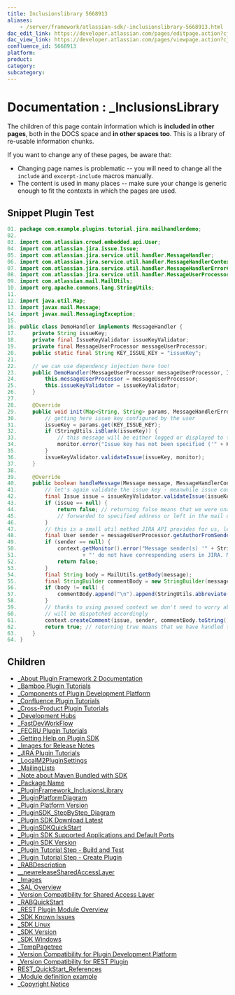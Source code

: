 ```yaml
---
title: Inclusionslibrary 5668913
aliases:
    - /server/framework/atlassian-sdk/-inclusionslibrary-5668913.html
dac_edit_link: https://developer.atlassian.com/pages/editpage.action?cjm=wozere&pageId=5668913
dac_view_link: https://developer.atlassian.com/pages/viewpage.action?cjm=wozere&pageId=5668913
confluence_id: 5668913
platform:
product:
category:
subcategory:
---
```

# Documentation : \_InclusionsLibrary

The children of this page contain information which is **included in other pages**, both in the DOCS space and **in other spaces too**. This is a library of re-usable information chunks.

If you want to change any of these pages, be aware that:

-   Changing page names is problematic -- you will need to change all the `include` and `excerpt-include` macros manually.
-   The content is used in many places -- make sure your change is generic enough to fit the contexts in which the pages are used.

## Snippet Plugin Test

``` java
01. package com.example.plugins.tutorial.jira.mailhandlerdemo;
02. 
03. import com.atlassian.crowd.embedded.api.User;
04. import com.atlassian.jira.issue.Issue;
05. import com.atlassian.jira.service.util.handler.MessageHandler;
06. import com.atlassian.jira.service.util.handler.MessageHandlerContext;
07. import com.atlassian.jira.service.util.handler.MessageHandlerErrorCollector;
08. import com.atlassian.jira.service.util.handler.MessageUserProcessor;
09. import com.atlassian.mail.MailUtils;
10. import org.apache.commons.lang.StringUtils;
11. 
12. import java.util.Map;
13. import javax.mail.Message;
14. import javax.mail.MessagingException;
15. 
16. public class DemoHandler implements MessageHandler {
17.     private String issueKey;
18.     private final IssueKeyValidator issueKeyValidator;
19.     private final MessageUserProcessor messageUserProcessor;
20.     public static final String KEY_ISSUE_KEY = "issueKey";
21. 
22.     // we can use dependency injection here too!
23.     public DemoHandler(MessageUserProcessor messageUserProcessor, IssueKeyValidator issueKeyValidator) {
24.         this.messageUserProcessor = messageUserProcessor;
25.         this.issueKeyValidator = issueKeyValidator;
26.     }
27. 
28.     @Override
29.     public void init(Map<String, String> params, MessageHandlerErrorCollector monitor) {
30.         // getting here issue key configured by the user
31.         issueKey = params.get(KEY_ISSUE_KEY);
32.         if (StringUtils.isBlank(issueKey)) {
33.             // this message will be either logged or displayed to the user (if the handler is tested from web UI)
34.             monitor.error("Issue key has not been specified ('" + KEY_ISSUE_KEY + "' parameter). This handler will not work correctly.");
35.         }
36.         issueKeyValidator.validateIssue(issueKey, monitor);
37.     }
38. 
39.     @Override
40.     public boolean handleMessage(Message message, MessageHandlerContext context) throws MessagingException {
41.         // let's again validate the issue key - meanwhile issue could have been deleted, closed, etc..
42.         final Issue issue = issueKeyValidator.validateIssue(issueKey, context.getMonitor());
43.         if (issue == null) {
44.             return false; // returning false means that we were unable to handle this message. It may be either
45.             // forwarded to specified address or left in the mail queue (if forwarding not enabled)
46.         }
47.         // this is a small util method JIRA API provides for us, let's use it.
48.         final User sender = messageUserProcessor.getAuthorFromSender(message);
49.         if (sender == null) {
50.             context.getMonitor().error("Message sender(s) '" + StringUtils.join(MailUtils.getSenders(message), ",")
51.                     + "' do not have corresponding users in JIRA. Message will be ignored");
52.             return false;
53.         }
54.         final String body = MailUtils.getBody(message);
55.         final StringBuilder commentBody = new StringBuilder(message.getSubject());
56.         if (body != null) {
57.             commentBody.append("\n").append(StringUtils.abbreviate(body, 100000)); // let trim too long bodies
58.         }
59.         // thanks to using passed context we don't need to worry about normal run vs. test run - our call
60.         // will be dispatched accordingly
61.         context.createComment(issue, sender, commentBody.toString(), false);
62.         return true; // returning true means that we have handled the message successfully. It means it will be deleted next.
63.     }
64. }
```

## Children

-   [\_About Plugin Framework 2 Documentation](/server/framework/atlassian-sdk/-about-plugin-framework-2-documentation-2818472.html)
-   [\_Bamboo Plugin Tutorials](/server/framework/atlassian-sdk/-bamboo-plugin-tutorials-8946290.html)
-   [\_Components of Plugin Development Platform](/server/framework/atlassian-sdk/-components-of-plugin-development-platform-2818473.html)
-   [\_Confluence Plugin Tutorials](/server/framework/atlassian-sdk/-confluence-plugin-tutorials-2818467.html)
-   [\_Cross-Product Plugin Tutorials](/server/framework/atlassian-sdk/-cross-product-plugin-tutorials-8946215.html)
-   [\_Development Hubs](/server/framework/atlassian-sdk/-development-hubs-6291467.html)
-   [\_FastDevWorkFlow](/server/framework/atlassian-sdk/-fastdevworkflow-8945826.html)
-   [\_FECRU Plugin Tutorials](/server/framework/atlassian-sdk/-fecru-plugin-tutorials-8946253.html)
-   [\_Getting Help on Plugin SDK](/server/framework/atlassian-sdk/-getting-help-on-plugin-sdk-2818463.html)
-   [\_Images for Release Notes](/server/framework/atlassian-sdk/-images-for-release-notes-7372858.html)
-   [\_JIRA Plugin Tutorials](/server/framework/atlassian-sdk/-jira-plugin-tutorials-2818468.html)
-   [\_LocalM2PluginSettings](/server/framework/atlassian-sdk/-localm2pluginsettings-13632950.html)
-   [\_MailingLists](/server/framework/atlassian-sdk/-mailinglists-5669830.html)
-   [\_Note about Maven Bundled with SDK](/server/framework/atlassian-sdk/-note-about-maven-bundled-with-sdk-2818464.html)
-   [\_Package Name](/server/framework/atlassian-sdk/-package-name-2818460.html)
-   [\_PluginFramework\_InclusionsLibrary](/server/framework/atlassian-sdk/-pluginframework-inclusionslibrary-852042.html)
-   [\_PluginPlatformDiagram](/server/framework/atlassian-sdk/-pluginplatformdiagram-7897096.html)
-   [\_Plugin Platform Version](/server/framework/atlassian-sdk/-plugin-platform-version-2818469.html)
-   [\_PluginSDK\_StepByStep\_Diagram](/server/framework/atlassian-sdk/-pluginsdk-stepbystep-diagram-5670021.html)
-   [\_Plugin SDK Download Latest](/server/framework/atlassian-sdk/-plugin-sdk-download-latest-2818137.html)
-   [\_PluginSDKQuickStart](/server/framework/atlassian-sdk/-pluginsdkquickstart-5669863.html)
-   [\_Plugin SDK Supported Applications and Default Ports](/server/framework/atlassian-sdk/-plugin-sdk-supported-applications-and-default-ports-2818466.html)
-   [\_Plugin SDK Version](/server/framework/atlassian-sdk/-plugin-sdk-version-2818470.html)
-   [\_Plugin Tutorial Step - Build and Test](/server/framework/atlassian-sdk/-plugin-tutorial-step-build-and-test-2818459.html)
-   [\_Plugin Tutorial Step - Create Plugin](/server/framework/atlassian-sdk/-plugin-tutorial-step-create-plugin-11306016.html)
-   [\_RABDescription](/server/framework/atlassian-sdk/-rabdescription-8947331.html)
-   [\_\_newreleaseSharedAccessLayer](/server/framework/atlassian-sdk/--newreleasesharedaccesslayer-5242947.html)
-   [\_Images](/server/framework/atlassian-sdk/-images-5242881.html)
-   [\_SAL Overview](/server/framework/atlassian-sdk/-sal-overview-5242884.html)
-   [\_Version Compatibility for Shared Access Layer](/server/framework/atlassian-sdk/-version-compatibility-for-shared-access-layer-5242943.html)
-   [\_RABQuickStart](/server/framework/atlassian-sdk/-rabquickstart-8947342.html)
-   [\_REST Plugin Module Overview](/server/framework/atlassian-sdk/-rest-plugin-module-overview-4915211.html)
-   [\_SDK Known Issues](/server/framework/atlassian-sdk/-sdk-known-issues-2818471.html)
-   [\_SDK Linux](/server/framework/atlassian-sdk/-sdk-linux-11305049.html)
-   [\_SDK Version](/server/framework/atlassian-sdk/-sdk-version-11305037.html)
-   [\_SDK Windows](/server/framework/atlassian-sdk/-sdk-windows-11305043.html)
-   [\_TempPagetree](/server/framework/atlassian-sdk/-temppagetree-5668905.html)
-   [\_Version Compatibility for Plugin Development Platform](/server/framework/atlassian-sdk/-version-compatibility-for-plugin-development-platform-2818465.html)
-   [\_Version Compatibility for REST Plugin](/server/framework/atlassian-sdk/-version-compatibility-for-rest-plugin-4915208.html)
-   [REST\_QuickStart\_References](/server/framework/atlassian-sdk/rest-quickstart-references-6291717.html)
-   [\_Module definition example](/server/framework/atlassian-sdk/-module-definition-example-5669180.html)
-   [\_Copyright Notice](/server/framework/atlassian-sdk/-copyright-notice-23691392.html)

























